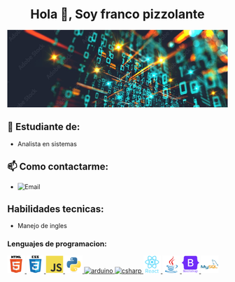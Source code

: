 <h1 align="center">Hola 👋, Soy franco pizzolante</h1>

![](https://github.com/Francopizzolante/Francopizzolante/blob/main/fondo_github.jpg)
## 🌱 Estudiante de: 
- Analista en sistemas
## 📫 Como contactarme:
- ![Email](https://img.shields.io/badge/francogpizzolantesuarez@gmail.com-44a3f1?style=for-the-badge&logo=gmail&logoColor=white&labelColor=101010)
## Habilidades tecnicas:
- Manejo de ingles
<h3 align="left">Lenguajes de programacion:</h3>
<p align="left"> 
<a href="https://es.wikipedia.org/wiki/HTML5" target="_blank" rel="noreferrer"> 
  <img src="https://raw.githubusercontent.com/devicons/devicon/master/icons/html5/html5-original-wordmark.svg" alt="html5" width="40" height="40"/> 
</a>
<a href="https://es.wikipedia.org/wiki/CSS" target="_blank" rel="noreferrer"> 
  <img src="https://raw.githubusercontent.com/devicons/devicon/master/icons/css3/css3-original-wordmark.svg" alt="css3" width="40" height="40"/> 
</a>
<a href="https://es.wikipedia.org/wiki/JavaScript" target="_blank" rel="noreferrer">
  <img src="https://raw.githubusercontent.com/devicons/devicon/master/icons/javascript/javascript-original.svg" alt="JavaScript" width="40" height="40" /> 
</a>
<a href="https://www.python.org" target="_blank" rel="noreferrer">
  <img src="https://raw.githubusercontent.com/devicons/devicon/master/icons/python/python-original.svg" alt="python" width="40" height="40"/>
</a>
<a href="https://www.arduino.cc/" target="_blank" rel="noreferrer">
  <img src="https://cdn.worldvectorlogo.com/logos/arduino-1.svg" alt="arduino" width="40" height="40"/>
</a>
<a href="https://es.wikipedia.org/wiki/C_Sharp" target="_blank" rel="noreferrer">
  <img src="https://seeklogo.com/images/C/c-sharp-c-logo-02F17714BA-seeklogo.com.png" alt="csharp" width="40" height="40"/>
</a>
<a href="https://reactjs.org/" target="_blank" rel="noreferrer">
  <img src="https://raw.githubusercontent.com/devicons/devicon/master/icons/react/react-original-wordmark.svg" alt="react" width="40" height="40"/> 
</a>
<a href="https://www.java.com/es/" target="_blank" rel="noreferrer">
  <img src="https://raw.githubusercontent.com/devicons/devicon/master/icons/java/java-original.svg" alt="java" width="40" height="40"/>
</a>
<a href="https://getbootstrap.com/" target="_blank" rel="noreferrer">
  <img src="https://raw.githubusercontent.com/devicons/devicon/master/icons/bootstrap/bootstrap-plain-wordmark.svg" alt="bootstrap" width="40" height="40"/>
</a>
<a href="https://www.mysql.com/" target="_blank" rel="noreferrer">
  <img src="https://raw.githubusercontent.com/devicons/devicon/master/icons/mysql/mysql-original-wordmark.svg" alt="mysql" width="40" height="40"/>
</a>
